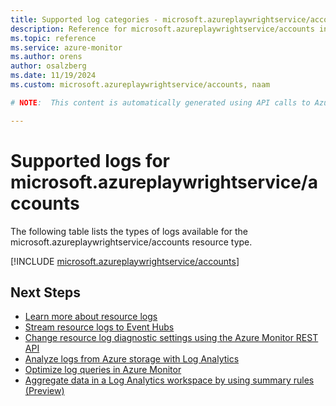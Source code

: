 ```yaml
---
title: Supported log categories - microsoft.azureplaywrightservice/accounts
description: Reference for microsoft.azureplaywrightservice/accounts in Azure Monitor Logs.
ms.topic: reference
ms.service: azure-monitor
ms.author: orens
author: osalzberg
ms.date: 11/19/2024
ms.custom: microsoft.azureplaywrightservice/accounts, naam

# NOTE:  This content is automatically generated using API calls to Azure. Any edits made on these files will be overwritten in the next run of the script. 

---
```





# Supported logs for microsoft.azureplaywrightservice/accounts  
The following table lists the types of logs available for the microsoft.azureplaywrightservice/accounts resource type.
  

  
[!INCLUDE [microsoft.azureplaywrightservice/accounts](~/reusable-content/ce-skilling/azure/includes/azure-monitor/reference/logs/microsoft-azureplaywrightservice-accounts-logs-include.md)]  
  

## Next Steps

* [Learn more about resource logs](/azure/azure-monitor/essentials/platform-logs-overview)
* [Stream resource logs to Event Hubs](/azure/azure-monitor/essentials/resource-logs#send-to-azure-event-hubs)
* [Change resource log diagnostic settings using the Azure Monitor REST API](/rest/api/monitor/diagnosticsettings)
* [Analyze logs from Azure storage with Log Analytics](/azure/azure-monitor/essentials/resource-logs#send-to-log-analytics-workspace)
* [Optimize log queries in Azure Monitor](/azure/azure-monitor/logs/query-optimization)
* [Aggregate data in a Log Analytics workspace by using summary rules (Preview)](/azure/azure-monitor/logs/summary-rules)